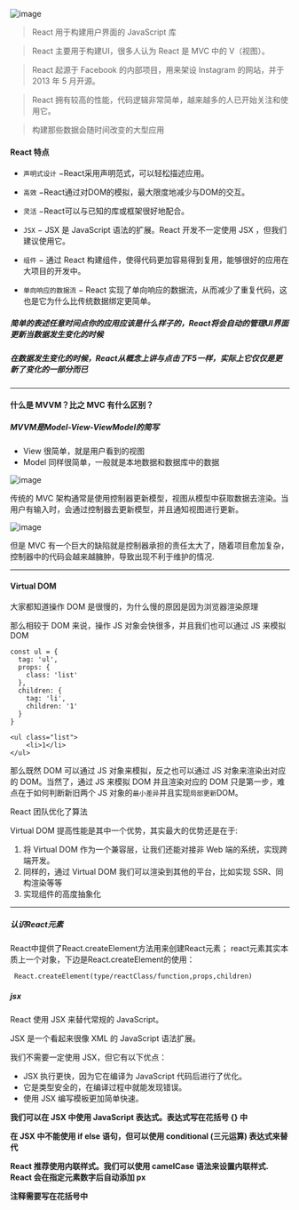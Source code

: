 ![image](http://www.runoob.com/wp-content/uploads/2016/02/react.png)

> React 用于构建用户界面的 JavaScript 库

> React 主要用于构建UI，很多人认为 React 是 MVC 中的 V（视图）。

> React 起源于 Facebook 的内部项目，用来架设 Instagram 的网站，并于 2013 年 5 月开源。

> React 拥有较高的性能，代码逻辑非常简单，越来越多的人已开始关注和使用它。

> 构建那些数据会随时间改变的大型应用

#### React 特点

- `声明式设计` −React采用声明范式，可以轻松描述应用。

- `高效` −React通过对DOM的模拟，最大限度地减少与DOM的交互。

- `灵活` −React可以与已知的库或框架很好地配合。

- `JSX` − JSX 是 JavaScript 语法的扩展。React 开发不一定使用 JSX ，但我们建议使用它。

- `组件` − 通过 React 构建组件，使得代码更加容易得到复用，能够很好的应用在大项目的开发中。

- `单向响应的数据流` − React 实现了单向响应的数据流，从而减少了重复代码，这也是它为什么比传统数据绑定更简单。

##### 简单的表述任意时间点你的应用应该是什么样子的，React将会自动的管理UI界面更新当数据发生变化的时候

##### 在数据发生变化的时候，React从概念上讲与点击了F5一样，实际上它仅仅是更新了变化的一部分而已

----

#### 什么是 MVVM？比之 MVC 有什么区别？

##### MVVM是Model-View-ViewModel的简写
- View 很简单，就是用户看到的视图
- Model 同样很简单，一般就是本地数据和数据库中的数据

![image](https://gss2.bdstatic.com/9fo3dSag_xI4khGkpoWK1HF6hhy/baike/c0%3Dbaike80%2C5%2C5%2C80%2C26/sign=66a90cd31d950a7b613846966bb809bc/e61190ef76c6a7efe4baffc3fdfaaf51f2de66b2.jpg)

传统的 MVC 架构通常是使用控制器更新模型，视图从模型中获取数据去渲染。当用户有输入时，会通过控制器去更新模型，并且通知视图进行更新。

![image](https://note.youdao.com/yws/public/resource/f6042c576c71004af0b357646a723091/xmlnote/1AD076E1CBC049DC803430133C03A9D3/4142)

但是 MVC 有一个巨大的缺陷就是控制器承担的责任太大了，随着项目愈加复杂，控制器中的代码会越来越臃肿，导致出现不利于维护的情况.

----

#### Virtual DOM

大家都知道操作 DOM 是很慢的，为什么慢的原因是因为浏览器渲染原理

那么相较于 DOM 来说，操作 JS 对象会快很多，并且我们也可以通过 JS 来模拟 DOM

```
const ul = {
  tag: 'ul',
  props: {
    class: 'list'
  },
  children: {
    tag: 'li',
    children: '1'
  }
}
```

```
<ul class="list">
    <li>1</li>
</ul>
```

那么既然 DOM 可以通过 JS 对象来模拟，反之也可以通过 JS 对象来渲染出对应的 DOM。当然了，通过 JS 来模拟 DOM 并且渲染对应的 DOM 只是第一步，难点在于如何判断新旧两个 JS 对象的`最小差异`并且实现`局部更新`DOM。


React 团队优化了算法

Virtual DOM 提高性能是其中一个优势，其实最大的优势还是在于:
1. 将 Virtual DOM 作为一个兼容层，让我们还能对接非 Web 端的系统，实现跨端开发。
2. 同样的，通过 Virtual DOM 我们可以渲染到其他的平台，比如实现 SSR、同构渲染等等
3. 实现组件的高度抽象化

----
##### 认识React元素

React中提供了React.createElement方法用来创建React元素；
react元素其实本质上一个对象，下边是React.createElement的使用：
```
 React.createElement(type/reactClass/function,props,children)
```

##### jsx

React 使用 JSX 来替代常规的 JavaScript。

JSX 是一个看起来很像 XML 的 JavaScript 语法扩展。

我们不需要一定使用 JSX，但它有以下优点：

- JSX 执行更快，因为它在编译为 JavaScript 代码后进行了优化。
- 它是类型安全的，在编译过程中就能发现错误。
- 使用 JSX 编写模板更加简单快速。

**我们可以在 JSX 中使用 JavaScript 表达式。表达式写在花括号 {}  中**

**在 JSX 中不能使用 if else 语句，但可以使用 conditional (三元运算) 表达式来替代**

**React 推荐使用内联样式。我们可以使用 camelCase 语法来设置内联样式. React 会在指定元素数字后自动添加 px**

**注释需要写在花括号中**


